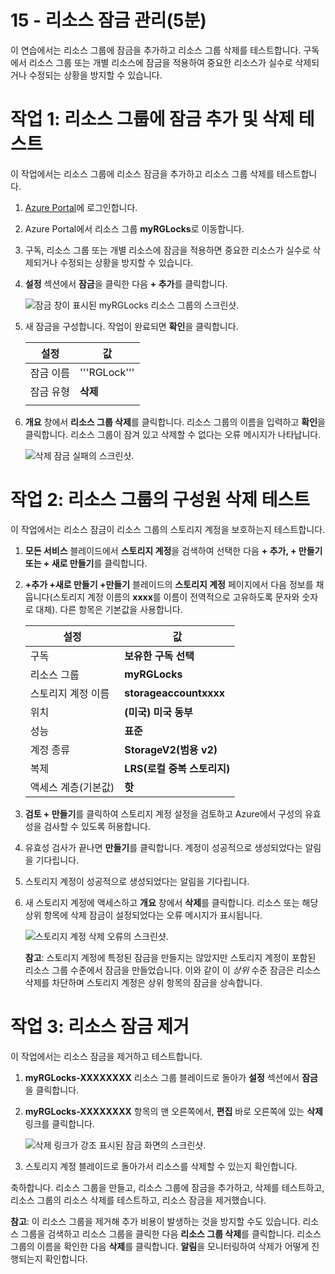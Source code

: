 ﻿---
wts:
    title: '15 - 리소스 잠금 관리(5분)'
    module: '모듈 05: ID, 거버넌스, 개인 정보 및 규정 준수 기능에 대해 설명하기'
---
# 15 - 리소스 잠금 관리(5분)

이 연습에서는 리소스 그룹에 잠금을 추가하고 리소스 그룹 삭제를 테스트합니다. 구독에서 리소스 그룹 또는 개별 리소스에 잠금을 적용하여 중요한 리소스가 실수로 삭제되거나 수정되는 상황을 방지할 수 있습니다.  


# 작업 1:  리소스 그룹에 잠금 추가 및 삭제 테스트

이 작업에서는 리소스 그룹에 리소스 잠금을 추가하고 리소스 그룹 삭제를 테스트합니다. 

1. [Azure Portal](https://portal.azure.com)에 로그인합니다.

2. Azure Portal에서 리소스 그룹 **myRGLocks**로 이동합니다.

3. 구독, 리소스 그룹 또는 개별 리소스에 잠금을 적용하면 중요한 리소스가 실수로 삭제되거나 수정되는 상황을 방지할 수 있습니다. 

4. **설정** 섹션에서 **잠금**을 클릭한 다음 **+ 추가**를 클릭합니다. 

    ![잠금 창이 표시된 myRGLocks 리소스 그룹의 스크린샷.](../images/1601.png)

5. 새 잠금을 구성합니다. 작업이 완료되면 **확인**을 클릭합니다. 

    | 설정 | 값 |
    | -- | -- |
    | 잠금 이름 | '''RGLock''' |
    | 잠금 유형 | **삭제** |
    | | |

6. **개요** 창에서 **리소스 그룹 삭제**를 클릭합니다. 리소스 그룹의 이름을 입력하고 **확인**을 클릭합니다. 리소스 그룹이 잠겨 있고 삭제할 수 없다는 오류 메시지가 나타납니다.

    ![삭제 잠금 실패의 스크린샷.](../images/1602.png)

# 작업 2: 리소스 그룹의 구성원 삭제 테스트

이 작업에서는 리소스 잠금이 리소스 그룹의 스토리지 계정을 보호하는지 테스트합니다. 

1. **모든 서비스** 블레이드에서 **스토리지 계정**을 검색하여 선택한 다음 **+ 추가, + 만들기 또는 + 새로 만들기**를 클릭합니다. 

2. **+추가 +새로 만들기 +만들기** 블레이드의 **스토리지 계정** 페이지에서 다음 정보를 채웁니다(스토리지 계정 이름의 **xxxx**를 이름이 전역적으로 고유하도록 문자와 숫자로 대체). 다른 항목은 기본값을 사용합니다.

    | 설정 | 값 | 
    | --- | --- |
    | 구독 | **보유한 구독 선택** |
    | 리소스 그룹 | **myRGLocks** |
    | 스토리지 계정 이름 | **storageaccountxxxx** |
    | 위치 | **(미국) 미국 동부**  |
    | 성능 | **표준** |
    | 계정 종류 | **StorageV2(범용 v2)** |
    | 복제 | **LRS(로컬 중복 스토리지)** |
    | 액세스 계층(기본값) | **핫** |
   

3. **검토 + 만들기**를 클릭하여 스토리지 계정 설정을 검토하고 Azure에서 구성의 유효성을 검사할 수 있도록 허용합니다. 

4. 유효성 검사가 끝나면 **만들기**를 클릭합니다. 계정이 성공적으로 생성되었다는 알림을 기다립니다. 

5.  스토리지 계정이 성공적으로 생성되었다는 알림을 기다립니다. 

6. 새 스토리지 계정에 액세스하고 **개요** 창에서 **삭제**를 클릭합니다. 리소스 또는 해당 상위 항목에 삭제 잠금이 설정되었다는 오류 메시지가 표시됩니다. 

    ![스토리지 계정 삭제 오류의 스크린샷.](../images/1603.png)

    **참고**: 스토리지 계정에 특정된 잠금을 만들지는 않았지만 스토리지 계정이 포함된 리소스 그룹 수준에서 잠금을 만들었습니다. 이와 같이 이 *상위* 수준 잠금은 리소스 삭제를 차단하며 스토리지 계정은 상위 항목의 잠금을 상속합니다.

# 작업 3: 리소스 잠금 제거

이 작업에서는 리소스 잠금을 제거하고 테스트합니다. 

1. **myRGLocks-XXXXXXXX** 리소스 그룹 블레이드로 돌아가 **설정** 섹션에서 **잠금**을 클릭합니다.
    
2. **myRGLocks-XXXXXXXX** 항목의 맨 오른쪽에서, **편집** 바로 오른쪽에 있는 **삭제** 링크를 클릭합니다.

    ![삭제 링크가 강조 표시된 잠금 화면의 스크린샷.](../images/1604.png)

3. 스토리지 계정 블레이드로 돌아가서 리소스를 삭제할 수 있는지 확인합니다.

축하합니다. 리소스 그룹을 만들고, 리소스 그룹에 잠금을 추가하고, 삭제를 테스트하고, 리소스 그룹의 리소스 삭제를 테스트하고, 리소스 잠금을 제거했습니다. 

**참고**: 이 리소스 그룹을 제거해 추가 비용이 발생하는 것을 방지할 수도 있습니다. 리소스 그룹을 검색하고 리소스 그룹을 클릭한 다음 **리소스 그룹 삭제**를 클릭합니다. 리소스 그룹의 이름을 확인한 다음 **삭제**를 클릭합니다. **알림**을 모니터링하여 삭제가 어떻게 진행되는지 확인합니다.
